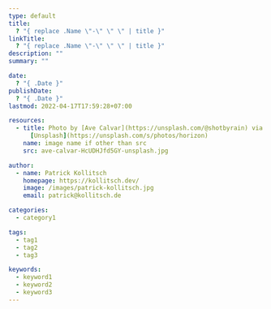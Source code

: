 ```yaml
---
type: default
title:
  ? "{ replace .Name \"-\" \" \" | title }"
linkTitle:
  ? "{ replace .Name \"-\" \" \" | title }"
description: ""
summary: ""

date:
  ? "{ .Date }"
publishDate:
  ? "{ .Date }"
lastmod: 2022-04-17T17:59:28+07:00

resources:
  - title: Photo by [Ave Calvar](https://unsplash.com/@shotbyrain) via
      [Unsplash](https://unsplash.com/s/photos/horizon)
    name: image name if other than src
    src: ave-calvar-HcUDHJfd5GY-unsplash.jpg

author:
  - name: Patrick Kollitsch
    homepage: https://kollitsch.dev/
    image: /images/patrick-kollitsch.jpg
    email: patrick@kollitsch.de

categories:
  - category1

tags:
  - tag1
  - tag2
  - tag3

keywords:
  - keyword1
  - keyword2
  - keyword3
---
```

